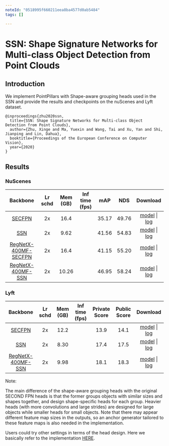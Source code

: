 ```yaml
---
noteId: "0518995f660211eea8ba4577d0ab5484"
tags: []

---
```


# SSN: Shape Signature Networks for Multi-class Object Detection from Point Clouds

## Introduction

<!-- [ALGORITHM] -->

We implement PointPillars with Shape-aware grouping heads used in the SSN and provide the results and checkpoints on the nuScenes and Lyft dataset.

```
@inproceedings{zhu2020ssn,
  title={SSN: Shape Signature Networks for Multi-class Object Detection from Point Clouds},
  author={Zhu, Xinge and Ma, Yuexin and Wang, Tai and Xu, Yan and Shi, Jianping and Lin, Dahua},
  booktitle={Proceedings of the European Conference on Computer Vision},
  year={2020}
}
```

## Results

### NuScenes

|  Backbone   | Lr schd | Mem (GB) | Inf time (fps) | mAP | NDS | Download |
| :---------: | :-----: | :------: | :------------: | :----: |:----: | :------: |
|[SECFPN](../pointpillars/hv_pointpillars_secfpn_sbn-all_4x8_2x_nus-3d.py)|2x|16.4||35.17|49.76|[model](https://download.openmmlab.com/mmdetection3d/v0.1.0_models/pointpillars/hv_pointpillars_secfpn_sbn-all_4x8_2x_nus-3d/hv_pointpillars_secfpn_sbn-all_4x8_2x_nus-3d_20200620_230725-0817d270.pth) &#124; [log](https://download.openmmlab.com/mmdetection3d/v0.1.0_models/pointpillars/hv_pointpillars_secfpn_sbn-all_4x8_2x_nus-3d/hv_pointpillars_secfpn_sbn-all_4x8_2x_nus-3d_20200620_230725.log.json)|
|[SSN](./hv_ssn_secfpn_sbn-all_2x16_2x_nus-3d.py)|2x|9.62||41.56|54.83|[model](https://download.openmmlab.com/mmdetection3d/v0.1.0_models/ssn/hv_ssn_secfpn_sbn-all_2x16_2x_nus-3d/hv_ssn_secfpn_sbn-all_2x16_2x_nus-3d_20201023_193737-5fda3f00.pth) &#124; [log](https://download.openmmlab.com/mmdetection3d/v0.1.0_models/ssn/hv_ssn_secfpn_sbn-all_2x16_2x_nus-3d/hv_ssn_secfpn_sbn-all_2x16_2x_nus-3d_20201023_193737.log.json)|
[RegNetX-400MF-SECFPN](../regnet/hv_pointpillars_regnet-400mf_secfpn_sbn-all_4x8_2x_nus-3d.py)|2x|16.4||41.15|55.20|[model](https://download.openmmlab.com/mmdetection3d/v0.1.0_models/regnet/hv_pointpillars_regnet-400mf_secfpn_sbn-all_4x8_2x_nus-3d/hv_pointpillars_regnet-400mf_secfpn_sbn-all_4x8_2x_nus-3d_20200620_230334-53044f32.pth) &#124; [log](https://download.openmmlab.com/mmdetection3d/v0.1.0_models/regnet/hv_pointpillars_regnet-400mf_secfpn_sbn-all_4x8_2x_nus-3d/hv_pointpillars_regnet-400mf_secfpn_sbn-all_4x8_2x_nus-3d_20200620_230334.log.json)|
|[RegNetX-400MF-SSN](./hv_ssn_regnet-400mf_secfpn_sbn-all_2x16_2x_nus-3d.py)|2x|10.26||46.95|58.24|[model](https://download.openmmlab.com/mmdetection3d/v0.1.0_models/ssn/hv_ssn_regnet-400mf_secfpn_sbn-all_2x16_2x_nus-3d/hv_ssn_regnet-400mf_secfpn_sbn-all_2x16_2x_nus-3d_20201024_232447-7af3d8c8.pth) &#124; [log](https://download.openmmlab.com/mmdetection3d/v0.1.0_models/ssn/hv_ssn_regnet-400mf_secfpn_sbn-all_2x16_2x_nus-3d/hv_ssn_regnet-400mf_secfpn_sbn-all_2x16_2x_nus-3d_20201024_232447.log.json)|

### Lyft

|  Backbone   | Lr schd | Mem (GB) | Inf time (fps) | Private Score | Public Score | Download |
| :---------: | :-----: | :------: | :------------: | :----: |:----: | :------: |
|[SECFPN](../pointpillars/hv_pointpillars_secfpn_sbn-all_2x8_2x_lyft-3d.py)|2x|12.2||13.9|14.1|[model](https://download.openmmlab.com/mmdetection3d/v0.1.0_models/pointpillars/hv_pointpillars_secfpn_sbn-all_2x8_2x_lyft-3d/hv_pointpillars_secfpn_sbn-all_2x8_2x_lyft-3d_20210517_204807-2518e3de.pth) &#124; [log](https://download.openmmlab.com/mmdetection3d/v0.1.0_models/pointpillars/hv_pointpillars_secfpn_sbn-all_2x8_2x_lyft-3d/hv_pointpillars_secfpn_sbn-all_2x8_2x_lyft-3d_20210517_204807.log.json)|
|[SSN](./hv_ssn_secfpn_sbn-all_2x16_2x_lyft-3d.py)|2x|8.30||17.4|17.5|[model](https://download.openmmlab.com/mmdetection3d/v0.1.0_models/ssn/hv_ssn_secfpn_sbn-all_2x16_2x_lyft-3d/hv_ssn_secfpn_sbn-all_2x16_2x_lyft-3d_20201016_220844-3058d9fc.pth) &#124; [log](https://download.openmmlab.com/mmdetection3d/v0.1.0_models/ssn/hv_ssn_secfpn_sbn-all_2x16_2x_lyft-3d/hv_ssn_secfpn_sbn-all_2x16_2x_lyft-3d_20201016_220844.log.json)|
|[RegNetX-400MF-SSN](./hv_ssn_regnet-400mf_secfpn_sbn-all_1x16_2x_lyft-3d.py)|2x|9.98||18.1|18.3|[model](https://download.openmmlab.com/mmdetection3d/v0.1.0_models/ssn/hv_ssn_regnet-400mf_secfpn_sbn-all_2x16_2x_lyft-3d/hv_ssn_regnet-400mf_secfpn_sbn-all_2x16_2x_lyft-3d_20201025_213155-4532096c.pth) &#124; [log](https://download.openmmlab.com/mmdetection3d/v0.1.0_models/ssn/hv_ssn_regnet-400mf_secfpn_sbn-all_2x16_2x_lyft-3d/hv_ssn_regnet-400mf_secfpn_sbn-all_2x16_2x_lyft-3d_20201025_213155.log.json)|

Note:

The main difference of the shape-aware grouping heads with the original SECOND FPN heads is that the former groups objects with similar sizes and shapes together, and design shape-specific heads for each group. Heavier heads (with more convolutions and large strides) are designed for large objects while smaller heads for small objects. Note that there may appear different feature map sizes in the outputs, so an anchor generator tailored to these feature maps is also needed in the implementation.

Users could try other settings in terms of the head design. Here we basically refer to the implementation [HERE](https://github.com/xinge008/SSN).

